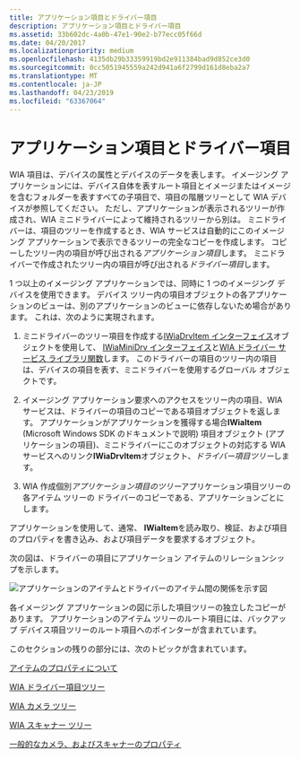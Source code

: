 ```yaml
---
title: アプリケーション項目とドライバー項目
description: アプリケーション項目とドライバー項目
ms.assetid: 33b602dc-4a0b-47e1-90e2-b77ecc05f66d
ms.date: 04/20/2017
ms.localizationpriority: medium
ms.openlocfilehash: 4135db29b33359919bd2e911384bad9d852ce3d0
ms.sourcegitcommit: 0cc5051945559a242d941a6f2799d161d8eba2a7
ms.translationtype: MT
ms.contentlocale: ja-JP
ms.lasthandoff: 04/23/2019
ms.locfileid: "63367064"
---
```

# <a name="application-items-and-driver-items"></a>アプリケーション項目とドライバー項目





WIA 項目は、デバイスの属性とデバイスのデータを表します。 イメージング アプリケーションには、デバイス自体を表すルート項目とイメージまたはイメージを含むフォルダーを表すすべての子項目で、項目の階層ツリーとして WIA デバイスが参照してください。 ただし、アプリケーションが表示されるツリーが作成され、WIA ミニドライバーによって維持されるツリーから別は。 ミニドライバーは、項目のツリーを作成するとき、WIA サービスは自動的にこのイメージング アプリケーションで表示できるツリーの完全なコピーを作成します。 コピーしたツリー内の項目が呼び出される*アプリケーション項目*します。 ミニドライバーで作成されたツリー内の項目が呼び出される*ドライバー項目*します。

1 つ以上のイメージング アプリケーションでは、同時に 1 つのイメージング デバイスを使用できます。 デバイス ツリー内の項目オブジェクトの各アプリケーションのビューは、別のアプリケーションのビューに依存しないため場合があります。 これは、次のように実現されます。

1.  ミニドライバーのツリー項目を作成する[IWiaDrvItem インターフェイス](https://msdn.microsoft.com/library/windows/hardware/ff543896)オブジェクトを使用して、 [IWiaMiniDrv インターフェイス](https://msdn.microsoft.com/library/windows/hardware/ff545027)と[WIA ドライバー サービス ライブラリ関数](https://msdn.microsoft.com/library/windows/hardware/ff551473)します。 このドライバーの項目のツリー内の項目は、デバイスの項目を表す、ミニドライバーを使用するグローバル オブジェクトです。

2.  イメージング アプリケーション要求へのアクセスをツリー内の項目、WIA サービスは、ドライバーの項目のコピーである項目オブジェクトを返します。 アプリケーションがアプリケーションを獲得する場合**IWiaItem** (Microsoft Windows SDK のドキュメントで説明) 項目オブジェクト (アプリケーションの項目)、ミニドライバーにこのオブジェクトの対応する WIA サービスへのリンク**IWiaDrvItem**オブジェクト、*ドライバー項目ツリー*します。

3.  WIA 作成個別*アプリケーション項目のツリー*アプリケーション項目ツリーの各アイテム ツリーの ドライバーのコピーである、アプリケーションごとにします。

アプリケーションを使用して、通常、 **IWiaItem**を読み取り、検証、および項目のプロパティを書き込み、および項目データを要求するオブジェクト。

次の図は、ドライバーの項目にアプリケーション アイテムのリレーションシップを示します。

![アプリケーションのアイテムとドライバーのアイテム間の関係を示す図](images/art-5.png)

各イメージング アプリケーションの図に示した項目ツリーの独立したコピーがあります。 アプリケーションのアイテム ツリーのルート項目には、バックアップ デバイス項目ツリーのルート項目へのポインターが含まれています。

このセクションの残りの部分には、次のトピックが含まれています。

[アイテムのプロパティについて](about-item-properties.md)

[WIA ドライバー項目ツリー](wia-driver-item-tree.md)

[WIA カメラ ツリー](wia-camera-tree.md)

[WIA スキャナー ツリー](wia-scanner-tree.md)

[一般的なカメラ、およびスキャナーのプロパティ](common--camera--and-scanner-properties.md)

 

 





